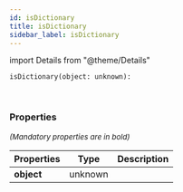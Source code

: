 ```yaml
---
id: isDictionary
title: isDictionary
sidebar_label: isDictionary
---
```


import Details from "@theme/Details"


```tsx
isDictionary(object: unknown): 
```
<br/>



### Properties

<font size="2"><i>(Mandatory properties are in bold)</i></font>

| Properties | Type | Description |
| --------- | ---- | ----------- |
| **object** | unknown |  |


